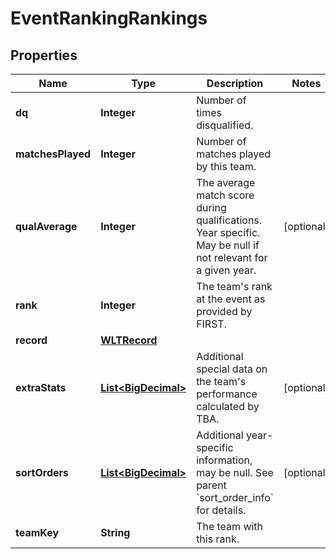 
# EventRankingRankings

## Properties
Name | Type | Description | Notes
------------ | ------------- | ------------- | -------------
**dq** | **Integer** | Number of times disqualified. | 
**matchesPlayed** | **Integer** | Number of matches played by this team. | 
**qualAverage** | **Integer** | The average match score during qualifications. Year specific. May be null if not relevant for a given year. |  [optional]
**rank** | **Integer** | The team&#39;s rank at the event as provided by FIRST. | 
**record** | [**WLTRecord**](WLTRecord.md) |  | 
**extraStats** | [**List&lt;BigDecimal&gt;**](BigDecimal.md) | Additional special data on the team&#39;s performance calculated by TBA. |  [optional]
**sortOrders** | [**List&lt;BigDecimal&gt;**](BigDecimal.md) | Additional year-specific information, may be null. See parent &#x60;sort_order_info&#x60; for details. |  [optional]
**teamKey** | **String** | The team with this rank. | 



